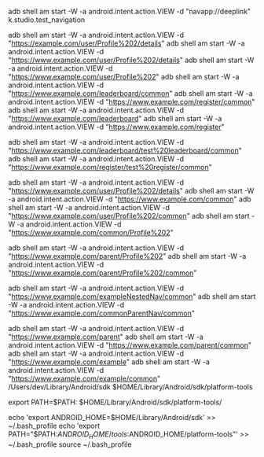 adb shell am start -W -a android.intent.action.VIEW -d "navapp://deeplink" k.studio.test_navigation

adb shell am start -W -a android.intent.action.VIEW -d "https://example.com/user/Profile%202/details"
adb shell am start -W -a android.intent.action.VIEW -d "https://www.example.com/user/Profile%202/details"
adb shell am start -W -a android.intent.action.VIEW -d "https://www.example.com/user/Profile%202"
adb shell am start -W -a android.intent.action.VIEW -d "https://www.example.com/leaderboard/common"
adb shell am start -W -a android.intent.action.VIEW -d "https://www.example.com/register/common"
adb shell am start -W -a android.intent.action.VIEW -d "https://www.example.com/leaderboard"
adb shell am start -W -a android.intent.action.VIEW -d "https://www.example.com/register"

adb shell am start -W -a android.intent.action.VIEW -d "https://www.example.com/leaderboard/test%20leaderboard/common"
adb shell am start -W -a android.intent.action.VIEW -d "https://www.example.com/register/test%20register/common"

adb shell am start -W -a android.intent.action.VIEW -d "https://www.example.com/user/Profile%202/details"
adb shell am start -W -a android.intent.action.VIEW -d "https://www.example.com/common"
adb shell am start -W -a android.intent.action.VIEW -d "https://www.example.com/user/Profile%202/common"
adb shell am start -W -a android.intent.action.VIEW -d "https://www.example.com/common/Profile%202"

adb shell am start -W -a android.intent.action.VIEW -d "https://www.example.com/parent/Profile%202"
adb shell am start -W -a android.intent.action.VIEW -d "https://www.example.com/parent/Profile%202/common"

adb shell am start -W -a android.intent.action.VIEW -d "https://www.example.com/exampleNestedNav/common"
adb shell am start -W -a android.intent.action.VIEW -d "https://www.example.com/commonParentNav/common"

adb shell am start -W -a android.intent.action.VIEW -d "https://www.example.com/parent"
adb shell am start -W -a android.intent.action.VIEW -d "https://www.example.com/parent/common"
adb shell am start -W -a android.intent.action.VIEW -d "https://www.example.com/example"
adb shell am start -W -a android.intent.action.VIEW -d "https://www.example.com/example/common"
/Users/dev/Library/Android/sdk
$HOME/Library/Android/sdk/platform-tools

export PATH=$PATH: $HOME/Library/Android/sdk/platform-tools/


echo 'export ANDROID_HOME=$HOME/Library/Android/sdk' >> ~/.bash_profile
echo 'export PATH="$PATH:$ANDROID_HOME/tools:$ANDROID_HOME/platform-tools"' >> ~/.bash_profile
source ~/.bash_profile
